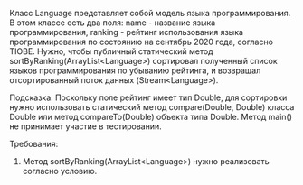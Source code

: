 
Класс Language представляет собой модель языка программирования. В этом классе есть два поля: name - название языка программирования,
ranking - рейтинг использования языка программирования по состоянию на сентябрь 2020 года, согласно TIOBE.
Нужно, чтобы публичный статический метод sortByRanking(ArrayList&lt;Language&gt;) сортировал полученный список языков программирования по убыванию рейтинга,
и возвращал отсортированный поток данных (Stream&lt;Language&gt;).

Подсказка:
Поскольку поле рейтинг имеет тип Double, для сортировки нужно использовать статический метод compare(Double, Double) класса Double или метод
compareTo(Double) объекта типа Double.
Метод main() не принимает участие в тестировании.


Требования:
1.	Метод sortByRanking(ArrayList&lt;Language&gt;) нужно реализовать согласно условию.


